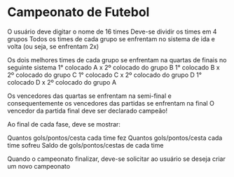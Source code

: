 # Campeonato de Futebol

O usuário deve digitar o nome de 16 times
Deve-se dividir os times em 4 grupos
Todos os times de cada grupo se enfrentam no sistema de ida e volta (ou seja, se enfrentam 2x)


Os dois melhores times de cada grupo se enfrentam na quartas de finais no seguinte sistema
  1° colocado  A x 2º colocado do grupo B
  1° colocado  B  x 2º colocado do grupo C
  1° colocado  C x 2º colocado do grupo D
  1° colocado  D x 2º colocado do grupo A

Os vencedores das quartas se enfrentam na semi-final e consequentemente os vencedores das partidas se enfrentam na final
O vencedor da partida final deve ser declarado campeão!

Ao final de cada fase, deve se mostrar:

Quantos gols/pontos/cesta cada time fez
Quantos gols/pontos/cesta cada time sofreu
Saldo de gols/pontos/cestas de cada time

Quando o campeonato finalizar, deve-se solicitar ao usuário se deseja criar um novo campeonato
